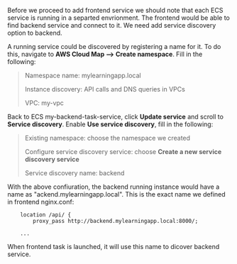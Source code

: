 Before we proceed to add frontend service we should note that each ECS service is running in a separted envrionment. The frontend would be able to find backend service and connect to it. We need add service discovery option to backend.

A running service could be discovered by registering a name for it. To do this, navigate to **AWS Cloud Map --> Create namespace**. Fill in the following:

>Namespace name: mylearningapp.local
>
>Instance discovery: API calls and DNS queries in VPCs
>
>VPC: my-vpc

Back to ECS my-backend-task-service, click **Update service** and scroll to **Service discovery**. Enable **Use service discovery**, fill in the following:

>Existing namespace: choose the namespace we created
>
>Configure service discovery service: choose **Create a new service discovery service**
>
>Service discovery name: backend

With the above confiuration, the backend running instance would have a name as "ackend.mylearningapp.local". This is the exact name we defined in frontend nginx.conf:

```
    location /api/ {
        proxy_pass http://backend.mylearningapp.local:8000/;

    ...
```

When frontend task is launched, it will use this name to dicover backend service.